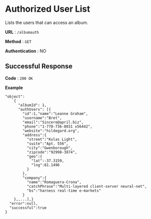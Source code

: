 # Authorized User List

Lists the users that can access an album.

**URL** : `/albumauth`

**Method** : `GET`

**Authentication** : NO

## Successful Response

**Code** : `200 OK`

**Example**

```json{
"object":
    {
      "albumId": 1,
      "authUsers": [{
        "id":1,"name":"Leanne Graham",
        "username":"Bret",
        "email":"Sincere@april.biz",
        "phone":"1-770-736-8031 x56442",
        "website":"hildegard.org",
        "address":{
          "street":"Kulas Light",
          "suite":"Apt. 556",
          "city":"Gwenborough",
          "zipcode":"92998-3874",
          "geo":{
            "lat":-37.3159,
            "lng":81.1496
          }
        },
        "company":{
          "name":"Romaguera-Crona",
          "catchPhrase":"Multi-layered client-server neural-net",
          "bs":"harness real-time e-markets"
        }
    },,...],}
  "error":null,
  "successful":true
}
```